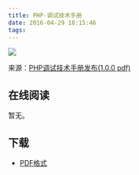 ```yaml
---
title: PHP-调试技术手册
date: 2016-04-29 18:15:46
tags:
---
```


![](http://ww2.sinaimg.cn/large/841aea59jw1f3drey4g8xj20fr0medfx.jpg)

来源：[PHP调试技术手册发布(1.0.0 pdf)](http://www.laruence.com/2010/06/21/1608.html)

<!--more-->

## 在线阅读 ##

暂无。

## 下载 ##

+ [PDF格式](http://heiyeluren-doc.googlecode.com/files/PHP-Debug-Manual-public.pdf)
